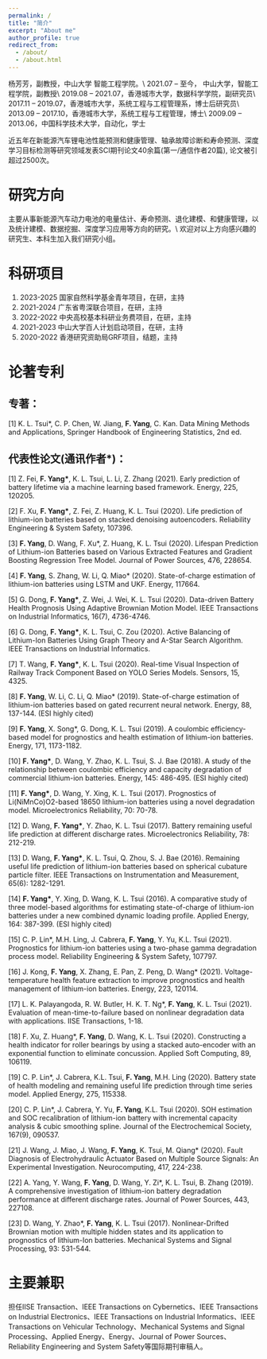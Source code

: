 ```yaml
---
permalink: /
title: "简介"
excerpt: "About me"
author_profile: true
redirect_from: 
  - /about/
  - /about.html
---
```


杨芳芳，副教授，中山大学 智能工程学院。\\
2021.07 – 至今，  中山大学，智能工程学院，副教授\\
2019.08 – 2021.07，香港城市大学，数据科学学院，副研究员\\
2017.11 – 2019.07，香港城市大学，系统工程与工程管理系，博士后研究员\\
2013.09 – 2017.10，香港城市大学，系统工程与工程管理，博士\\
2009.09 – 2013.06，中国科学技术大学，自动化，学士<br />

近五年在新能源汽车锂电池性能预测和健康管理、轴承故障诊断和寿命预测、深度学习目标检测等研究领域发表SCI期刊论文40余篇(第一/通信作者20篇), 论文被引超过2500次。

研究方向
======
主要从事新能源汽车动力电池的电量估计、寿命预测、退化建模、和健康管理，以及统计建模、数据挖掘、深度学习应用等方向的研究。\\
欢迎对以上方向感兴趣的研究生、本科生加入我们研究小组。

科研项目
======
1. 2023-2025 国家自然科学基金青年项目，在研，主持
2. 2021-2024 广东省粤深联合项目，在研，主持
3. 2022-2022 中央高校基本科研业务费项目，在研，主持
4. 2021-2023 中山大学百人计划启动项目，在研，主持
5. 2020-2022 香港研究资助局GRF项目，结题，主持

论著专利
======
专著：
----
[1] K. L. Tsui*, C. P. Chen, W. Jiang, **F. Yang**, C. Kan. Data Mining Methods and Applications, Springer Handbook of Engineering Statistics, 2nd ed.

代表性论文(通讯作者*)：
----
[1] Z. Fei, **F. Yang\***, K. L. Tsui, L. Li, Z. Zhang (2021). Early prediction of battery lifetime via a machine learning based framework. Energy, 225, 120205. 

[2] F. Xu, **F. Yang\***, Z. Fei, Z. Huang, K. L. Tsui (2020). Life prediction of lithium-ion batteries based on stacked denoising autoencoders. Reliability Engineering & System Safety, 107396. 

[3] **F. Yang**, D. Wang, F. Xu\*, Z. Huang, K. L. Tsui (2020). Lifespan Prediction of Lithium-ion Batteries based on Various Extracted Features and Gradient Boosting Regression Tree Model. Journal of Power Sources, 476, 228654.

[4] **F. Yang**, S. Zhang, W. Li, Q. Miao\* (2020). State-of-charge estimation of lithium-ion batteries using LSTM and UKF. Energy, 117664. 

[5] G. Dong, **F. Yang\***, Z. Wei, J. Wei, K. L. Tsui (2020). Data-driven Battery Health Prognosis Using Adaptive Brownian Motion Model. IEEE Transactions on Industrial Informatics, 16(7), 4736-4746. 

[6] G. Dong, **F. Yang\***, K. L. Tsui, C. Zou (2020). Active Balancing of Lithium-Ion Batteries Using Graph Theory and A-Star Search Algorithm. IEEE Transactions on Industrial Informatics. 

[7] T. Wang, **F. Yang\***, K. L. Tsui (2020). Real-time Visual Inspection of Railway Track Component Based on YOLO Series Models. Sensors, 15, 4325. 

[8] **F. Yang**, W. Li, C. Li, Q. Miao\* (2019). State-of-charge estimation of lithium-ion batteries based on gated recurrent neural network. Energy, 88, 137-144. (ESI highly cited)

[9] **F. Yang**, X. Song\*, G. Dong, K. L. Tsui (2019). A coulombic efficiency-based model for prognostics and health estimation of lithium-ion batteries. Energy, 171, 1173-1182. 

[10] **F. Yang\***, D. Wang, Y. Zhao, K. L. Tsui, S. J. Bae (2018). A study of the relationship between coulombic efficiency and capacity degradation of commercial lithium-ion batteries. Energy, 145: 486-495. (ESI highly cited)

[11] **F. Yang\***, D. Wang, Y. Xing, K. L. Tsui (2017). Prognostics of Li(NiMnCo)O2-based 18650 lithium-ion batteries using a novel degradation model. Microelectronics Reliability, 70: 70-78. 

[12] D. Wang, **F. Yang\***, Y. Zhao, K. L. Tsui (2017). Battery remaining useful life prediction at different discharge rates. Microelectronics Reliability, 78: 212-219. 

[13] D. Wang, **F. Yang\***, K. L. Tsui, Q. Zhou, S. J. Bae (2016). Remaining useful life prediction of lithium-ion batteries based on spherical cubature particle filter. IEEE Transactions on Instrumentation and Measurement, 65(6): 1282-1291. 

[14] **F. Yang\***, Y. Xing, D. Wang, K. L. Tsui (2016). A comparative study of three model-based algorithms for estimating state-of-charge of lithium-ion batteries under a new combined dynamic loading profile. Applied Energy, 164: 387-399. (ESI highly cited)

[15] C. P. Lin\*, M.H. Ling, J. Cabrera, **F. Yang**, Y. Yu, K.L. Tsui (2021). Prognostics for lithium-ion batteries using a two-phase gamma degradation process model. Reliability Engineering & System Safety, 107797. 

[16] J. Kong, **F. Yang**, X. Zhang, E. Pan, Z. Peng, D. Wang\* (2021). Voltage-temperature health feature extraction to improve prognostics and health management of lithium-ion batteries. Energy, 223, 120114. 

[17] L. K. Palayangoda, R. W. Butler, H. K. T. Ng\*, **F. Yang**, K. L. Tsui (2021). Evaluation of mean-time-to-failure based on nonlinear degradation data with applications. IISE Transactions, 1-18. 

[18] F. Xu, Z. Huang\*, **F. Yang**, D. Wang, K. L. Tsui (2020). Constructing a health indicator for roller bearings by using a stacked auto-encoder with an exponential function to eliminate concussion. Applied Soft Computing, 89, 106119. 

[19] C. P. Lin\*, J. Cabrera, K.L. Tsui, **F. Yang**, M.H. Ling (2020). Battery state of health modeling and remaining useful life prediction through time series model. Applied Energy, 275, 115338. 

[20] C. P. Lin\*, J. Cabrera, Y. Yu, **F. Yang**, K.L. Tsui (2020). SOH estimation and SOC recalibration of lithium-ion battery with incremental capacity analysis & cubic smoothing spline. Journal of the Electrochemical Society, 167(9), 090537. 

[21] J. Wang, J. Miao, J. Wang, **F. Yang**, K. Tsui, M. Qiang\* (2020). Fault Diagnosis of Electrohydraulic Actuator Based on Multiple Source Signals: An Experimental Investigation. Neurocomputing, 417, 224-238. 

[22] A. Yang, Y. Wang, **F. Yang**, D. Wang, Y. Zi\*, K. L. Tsui, B. Zhang (2019). A comprehensive investigation of lithium-ion battery degradation performance at different discharge rates.  Journal of Power Sources, 443, 227108. 

[23] D. Wang, Y. Zhao\*, **F. Yang**, K. L. Tsui (2017). Nonlinear-Drifted Brownian motion with multiple hidden states and its application to prognostics of lithium-Ion batteries. Mechanical Systems and Signal Processing, 93: 531-544. 

主要兼职
======
担任IISE Transaction、IEEE Transactions on Cybernetics、IEEE Transactions on Industrial Electronics、IEEE Transactions on Industrial Informatics、IEEE Transactions on Vehicular Technology、Mechanical Systems and Signal Processing、Applied Energy、Energy、Journal of Power Sources、Reliability Engineering and System Safety等国际期刊审稿人。
